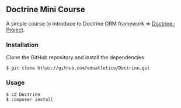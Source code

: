 ## Doctrine Mini Course
A simple course to introduce to Doctrine ORM framework => [Doctrine-Project](https://www.doctrine-project.org/projects/doctrine-orm/en/2.7/reference/configuration.html).

### Installation
Clone the GitHub repository and install the dependencies

```
$ git clone https://github.com/eduatletico/Doctrine.git
```

### Usage

```
$ cd Doctrine
$ composer install
```
